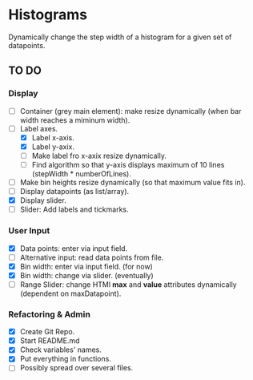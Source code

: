 # Histograms
Dynamically change the step width of a histogram for a given set of datapoints.

## TO DO
### Display
- [ ] Container (grey main element): make resize dynamically (when bar width reaches a miminum width).
- [ ] Label axes.
  - [x] Label x-axis.
  - [x] Label y-axix.
  - [ ] Make label fro x-axix resize dynamically.
  - [ ] Find algorithm so that y-axis displays maximum of 10 lines (stepWidth * numberOfLines).
- [ ] Make bin heights resize dynamically (so that maximum value fits in).
- [ ] Display datapoints (as list/array).
- [x] Display slider.
- [ ] Slider: Add labels and tickmarks.
### User Input
- [x] Data points: enter via input field.
- [ ] Alternative input: read data points from file.
- [x] Bin width: enter via input field. (for now)
- [x] Bin width: change via slider. (eventually)
- [ ] Range Slider: change HTMl **max** and **value** attributes dynamically (dependent on maxDatapoint).
### Refactoring & Admin
- [x] Create Git Repo.
- [x] Start README.md
- [x] Check variables' names.
- [x] Put everything in functions.
- [ ] Possibly spread over several files.
